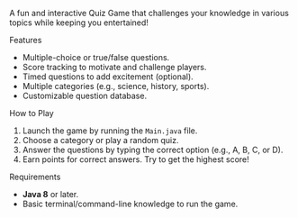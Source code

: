 A fun and interactive Quiz Game that challenges your knowledge in various topics while keeping you entertained!

 Features
- Multiple-choice or true/false questions.
- Score tracking to motivate and challenge players.
- Timed questions to add excitement (optional).
- Multiple categories (e.g., science, history, sports).
- Customizable question database.

 How to Play
1. Launch the game by running the `Main.java` file.
2. Choose a category or play a random quiz.
3. Answer the questions by typing the correct option (e.g., A, B, C, or D).
4. Earn points for correct answers. Try to get the highest score!

 Requirements
- **Java 8** or later.
- Basic terminal/command-line knowledge to run the game.
